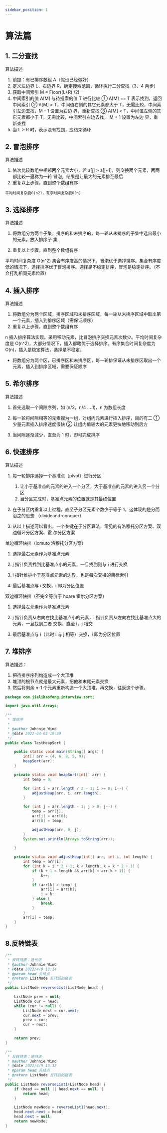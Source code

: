 ```yaml
---
sidebar_position: 1
---
```


# 算法篇

## 1. 二分查找

算法描述

1. 前提：有已排序数组 A（假设已经做好）
2. 定义左边界 L、右边界 R，确定搜索范围，循环执行二分查找（3、4 两步）
3. 获取中间索引 M = Floor((L+R) /2)
4. 中间索引的值 A[M] 与待搜索的值 T 进行比较
   ① A[M] == T 表示找到，返回中间索引
   ② A[M] > T，中间值右侧的其它元素都大于 T，无需比较，中间索引左边去找，M - 1 设置为右边
   界，重新查找
   ③ A[M] < T，中间值左侧的其它元素都小于 T，无需比较，中间索引右边去找， M + 1 设置为左边
   界，重新查找
5. 当 L > R 时，表示没有找到，应结束循环

## 2. 冒泡排序

算法描述

1. 依次比较数组中相邻两个元素大小，若 a[j] > a[j+1]，则交换两个元素，两两都比较一遍称为一轮
   冒泡，结果是让最大的元素排至最后
2. 重复以上步骤，直到整个数组有序

```
平均时间复杂度O(n2)，有序时间复杂度O(n)
```

## 3. 选择排序

算法描述

1. 将数组分为两个子集，排序的和未排序的，每一轮从未排序的子集中选出最小的元素，放入排序子
   集

2. 重复以上步骤，直到整个数组有序

平均时间复杂度 O(n^2) 集合有序度高的情况下，冒泡优于选择排序。集合有序度低的情况下，选择排序优于冒泡排序。选择是不稳定排序，冒泡是稳定排序。（不会打乱相同元素位置）

## 4. 插入排序

算法描述

1. 将数组分为两个区域，排序区域和未排序区域，每一轮从未排序区域中取出第一个元素，插入到排序区域（需保证顺序）
2. 重复以上步骤，直到整个数组有序

n 插入排序算法实现。采用移动元素，比冒泡排序交换元素次数少。平均时间复杂度是 O(n^2)，大部分情况下，插入都略优于选择排序。有序集合时间复杂度为 O(n)，插入是稳定算法，选择是不稳定。

- 将数组分为两个区，已排序区和未排序区，每一轮排保证从未排序区取出一个元素，插入到排序区域，需要保证顺序

## 5. 希尔排序

算法描述

1. 首先选取一个间隙序列，如 (n/2，n/4 … 1)，n 为数组长度

2. 每一轮将间隙相等的元素视为一组，对组内元素进行插入排序，目的有二
   ① 少量元素插入排序速度很快
   ② 让组内值较大的元素更快地移动到后方

3. 当间隙逐渐减少，直至为 1 时，即可完成排序

## 6. 快速排序

算法描述

1. 每一轮排序选择一个基准点（pivot）进行分区

   1. 让小于基准点的元素的进入一个分区，大于基准点的元素的进入另一个分区
   2. 当分区完成时，基准点元素的位置就是其最终位置

2. 在子分区内重复以上过程，直至子分区元素个数少于等于 1，这体现的是分而治之的思想 （divideand-conquer）

3. 从以上描述可以看出，一个关键在于分区算法，常见的有洛穆托分区方案、双边循环分区方案、霍
   尔分区方案

单边循环快排（lomuto 洛穆托分区方案）

1. 选择最右元素作为基准点元素

2. j 指针负责找到比基准点小的元素，一旦找到则与 i 进行交换

3. i 指针维护小于基准点元素的边界，也是每次交换的目标索引

4. 最后基准点与 i 交换，i 即为分区位置

双边循环快排（不完全等价于 hoare 霍尔分区方案）

1. 选择最左元素作为基准点元素

2. j 指针负责从右向左找比基准点小的元素，i 指针负责从左向右找比基准点大的元素，一旦找到二者
   交换，直至 i，j 相交

3. 最后基准点与 i（此时 i 与 j 相等）交换，i 即为分区位置

## 7. 堆排序

算法描述：

1. 把待排序序列构造成一个大顶堆
2. 堆顶的根节点就是最大元素，把他和末尾元素交换
3. 然后将剩余 n-1 个元素重新构造一个大顶堆，再交换，往返这个步骤。

```java
package com.jielihaofeng.interview.sort;

import java.util.Arrays;

/**
 * 堆排序
 *
 * @author Johnnie Wind
 * @date 2022-04-03 19:39
 */
public class TestHeapSort {

    public static void main(String[] args) {
        int[] arr = {4, 6, 8, 5, 9};
        heapSort(arr);
    }

    private static void heapSort(int[] arr) {
        int temp = 0;

        for (int i = arr.length / 2 - 1; i >= 0; i--) {
            adjustHeap(arr, i, arr.length);
        }

        for (int j = arr.length - 1; j > 0; j--) {
            temp = arr[j];
            arr[j] = arr[0];
            arr[0] = temp;

            adjustHeap(arr, 0, j);
        }
        System.out.println(Arrays.toString(arr));

    }

    private static void adjustHeap(int[] arr, int i, int length) {
        int temp = arr[i];
        for (int k = i * 2 + 1; k < length; k = k * 2 + 1) {
            if (k + 1 < length && arr[k] < arr[k + 1]) {
                k++;
            }
            if (arr[k] > temp) {
                arr[i] = arr[k];
                i = k;
            } else {
                break;
            }
        }
        arr[i] = temp;
    }
}

```

## 8.反转链表

```java
/**
 * 反转链表：迭代法
 * @author Johnnie Wind
 * @date 2022/4/9 13:14
 * @param head 头结点
 * @return ListNode 反转后的链表
 */
public ListNode reverseList(ListNode head) {

    ListNode prev = null;
    ListNode cur = head;
    while (cur != null) {
        ListNode next = cur.next;
        cur.next = prev;
        prev = cur;
        cur = next;
    }

    return prev;
}
```

```java
/**
 * 反转链表：递归法
 * @author Johnnie Wind
 * @date 2022/4/9 13:32
 * @param head 头结点
 * @return ListNode 反转后的链表
 */
public ListNode reverseList1(ListNode head) {
    if (head == null || head.next == null) {
        return head;
    }

    ListNode newNode = reverseList1(head.next);
    head.next.next = head;
    head.next = null;
    return newNode;
}
```

